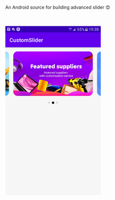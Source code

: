 <br/>
An Android source for building advanced slider 😍
<br/>
<br/>
<br/>
<br/>

<img src="https://github.com/alivezvar/CustomSlider/raw/master/samples/1.png" width="300">


